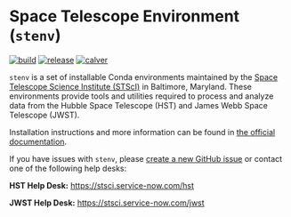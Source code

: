 # Space Telescope Environment (`stenv`)

[![build](https://github.com/spacetelescope/stenv/actions/workflows/build.yml/badge.svg)](https://github.com/spacetelescope/stenv/actions/workflows/build.yml)
[![release](https://img.shields.io/github/v/release/spacetelescope/stenv)](https://github.com/spacetelescope/stenv/releases)
[![calver](https://img.shields.io/badge/calver-YYYY.0M.0D-22bfda.svg)](https://calver.org)

`stenv` is a set of installable Conda environments maintained by
the [Space Telescope Science Institute (STScI)](http://www.stsci.edu) in Baltimore, Maryland. These environments
provide tools and utilities required to process and analyze data from the Hubble Space Telescope
(HST) and James Webb Space Telescope (JWST).

Installation instructions and more information can be found
in [the official documentation](https://stenv.readthedocs.io).

If you have issues with ``stenv``, please [create a new GitHub issue](https://github.com/spacetelescope/stenv/issues)
or contact one of the following help desks:

**HST Help Desk:** https://stsci.service-now.com/hst

**JWST Help Desk:** https://stsci.service-now.com/jwst
